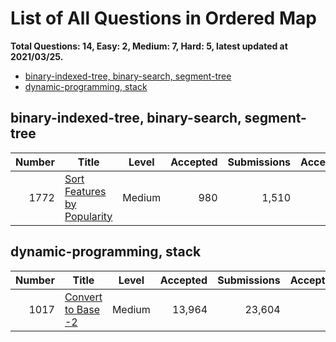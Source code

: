 # List of All Questions in Ordered Map

**Total Questions: 14, Easy: 2, Medium: 7, Hard: 5, latest updated at 2021/03/25.**

- [binary-indexed-tree, binary-search, segment-tree](binary-indexed-tree-binary-search-segment-tree)
- [dynamic-programming, stack](dynamic-programming-stack)

## binary-indexed-tree, binary-search, segment-tree

|Number|                                         Title                                          |Level |Accepted|Submissions|Acceptance|
|-----:|----------------------------------------------------------------------------------------|:----:|-------:|----------:|---------:|
|  1772|[Sort Features by Popularity](https://leetcode.com/problems/sort-features-by-popularity)|Medium|     980|      1,510|       65%|


## dynamic-programming, stack

|Number|                                Title                                |Level |Accepted|Submissions|Acceptance|
|-----:|---------------------------------------------------------------------|:----:|-------:|----------:|---------:|
|  1017|[Convert to Base -2](https://leetcode.com/problems/convert-to-base-2)|Medium|  13,964|     23,604|       59%|


